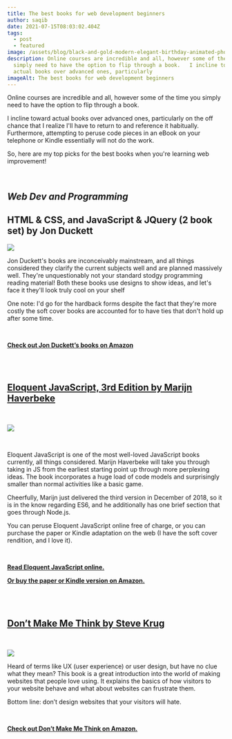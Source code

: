```yaml
---
title: The best books for web development beginners
author: saqib
date: 2021-07-15T08:03:02.404Z
tags:
  - post
  - featured
image: /assets/blog/black-and-gold-modern-elegant-birthday-animated-photo-collage-1-.png
description: Online courses are incredible and all, however some of the time you
  simply need to have the option to flip through a book.   I incline toward
  actual books over advanced ones, particularly
imageAlt: The best books for web development beginners
---
```

Online courses are incredible and all, however some of the time you simply need to have the option to flip through a book. 

I incline toward actual books over advanced ones, particularly on the off chance that I realize I'll have to return to and reference it habitually. Furthermore, attempting to peruse code pieces in an eBook on your telephone or Kindle essentially will not do the work. 

So, here are my top picks for the best books when you're learning web improvement!

<br/>

## ***Web Dev and Programming***

## HTML & CSS, and JavaScript & JQuery (2 book set) by Jon Duckett<br/>

<a href="https://www.amazon.in/Web-Design-HTML-JavaScript-jQuery/dp/1118907442?dchild=1&keywords=Jon+Duckett&qid=1626596152&sr=8-1&linkCode=li3&tag=saqib0ad-21&linkId=3786df666d2f2e7f76c265abc30d6319&ref_=as_li_ss_il" target="_blank"><img border="0" src="//ws-in.amazon-adsystem.com/widgets/q?_encoding=UTF8&ASIN=1118907442&Format=_SL250_&ID=AsinImage&MarketPlace=IN&ServiceVersion=20070822&WS=1&tag=saqib0ad-21" ></a><img src="https://ir-in.amazon-adsystem.com/e/ir?t=saqib0ad-21&l=li3&o=31&a=1118907442" width="1" height="1" border="0" alt="" style="border:none !important; margin:0px !important;" />

Jon Duckett's books are inconceivably mainstream, and all things considered they clarify the current subjects well and are planned massively well. They're unquestionably not your standard stodgy programming reading material! Both these books use designs to show ideas, and let's face it they'll look truly cool on your shelf 

One note: I'd go for the hardback forms despite the fact that they're more costly the soft cover books are accounted for to have ties that don't hold up after some time.

<br/>

**[Check out Jon Duckett’s books on Amazon](https://amzn.to/2UeTTyd)**

**<br/><br/>**

## <u>Eloquent JavaScript, 3rd Edition by Marijn Haverbeke</u>

<br/>

<a href="https://www.amazon.in/Eloquent-JavaScript-3rd-Introduction-Programming/dp/1593279507?dchild=1&keywords=Eloquent+JavaScript%2C+3rd+Edition+by+Marijn+Haverbeke&qid=1626597451&sr=8-1&linkCode=li3&tag=saqib0ad-21&linkId=6916485da9bd3de2e51a0d3c2ccca88d&ref_=as_li_ss_il" target="_blank"><img border="0" src="//ws-in.amazon-adsystem.com/widgets/q?_encoding=UTF8&ASIN=1593279507&Format=_SL250_&ID=AsinImage&MarketPlace=IN&ServiceVersion=20070822&WS=1&tag=saqib0ad-21" ></a><img src="https://ir-in.amazon-adsystem.com/e/ir?t=saqib0ad-21&l=li3&o=31&a=1593279507" width="1" height="1" border="0" alt="" style="border:none !important; margin:0px !important;" />

<br/>

Eloquent JavaScript is one of the most well-loved JavaScript books currently, all things considered. Marijn Haverbeke will take you through taking in JS from the earliest starting point up through more perplexing ideas. The book incorporates a huge load of code models and surprisingly smaller than normal activities like a basic game. 

Cheerfully, Marijn just delivered the third version in December of 2018, so it is in the know regarding ES6, and he additionally has one brief section that goes through Node.js. 

You can peruse Eloquent JavaScript online free of charge, or you can purchase the paper or Kindle adaptation on the web (I have the soft cover rendition, and I love it).

<br/>

**[Read Eloquent JavaScript online.](https://amzn.to/3ethfXw)**

**[Or buy the paper or Kindle version on Amazon.](https://amzn.to/3ethfXw)**

**<br/><br/>**

**<u>**

## Don’t Make Me Think by Steve Krug

**</u>**

**<br/>**

<a href="https://www.amazon.in/Dont-Make-Think-Revisited-Usability/dp/9332542864?dchild=1&keywords=Don%E2%80%99t+Make+Me+Think+by+Steve+Krug&qid=1626597737&sr=8-1&linkCode=li3&tag=saqib0ad-21&linkId=76d1a342347db722df96b5b289e7e77c&ref_=as_li_ss_il" target="_blank"><img border="0" src="//ws-in.amazon-adsystem.com/widgets/q?_encoding=UTF8&ASIN=9332542864&Format=_SL250_&ID=AsinImage&MarketPlace=IN&ServiceVersion=20070822&WS=1&tag=saqib0ad-21" ></a><img src="https://ir-in.amazon-adsystem.com/e/ir?t=saqib0ad-21&l=li3&o=31&a=9332542864" width="1" height="1" border="0" alt="" style="border:none !important; margin:0px !important;" />

Heard of terms like UX (user experience) or user design, but have no clue what they mean? This book is a great introduction into the world of making websites that people love using. It explains the basics of how visitors to your website behave and what about websites can frustrate them.

Bottom line: don’t design websites that your visitors will hate.

<br/>

**[Check out Don’t Make Me Think on Amazon.](https://amzn.to/3z4URvm)**